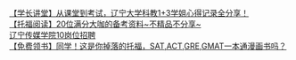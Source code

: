   
[【学长讲堂】从课堂到考试，辽宁大学科教1+3学姐心得记录全分享！](http://www.dianyue.me/archives/006/6v2mcjzs0o3r9ryp/)  
[【托福阅读】20位满分大咖的备考资料~不精品不分享~](http://www.dianyue.me/archives/165/xjowerhnt8voryg9/)  
[辽宁传媒学院10岗位招聘](http://www.dianyue.me/archives/812/pu3eax4huwpows7n/)  
[【免费领书】同学！这是你掉落的托福，SAT,ACT,GRE,GMAT一本通漫画书吗？](http://www.dianyue.me/archives/436/n6ft7fbh5wr8wz6h/)
